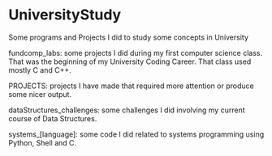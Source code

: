 # UniversityStudy
Some programs and Projects I did to study some concepts in University

fundcomp_labs: some projects I did during my first computer science class. That was the beginning of my University Coding Career. That class used mostly C and C++.

PROJECTS: projects I have made that required more attention or produce some nicer output.

dataStructures_challenges: some challenges I did involving my current course of Data Structures.

systems_[language]: some code I did related to systems programming using Python, Shell and C.

